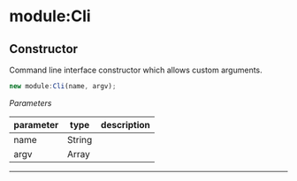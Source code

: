 # module:Cli


## Constructor
Command line interface constructor which allows custom arguments.

```js
new module:Cli(name, argv);
```

*Parameters*

parameter | type | description
--------- | ---- | -----------
name | String | 
argv | Array | 

---




